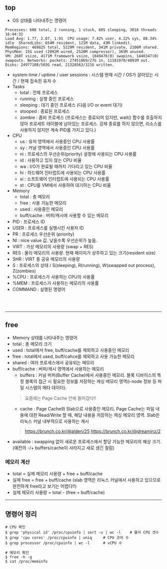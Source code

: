 ## top
* OS 상태를 나타내주는 명령어

```
Processes: 608 total, 2 running, 1 stuck, 605 sleeping, 3018 threads                                                        16:44:32
Load Avg: 1.77, 2.07, 1.91  CPU usage: 7.42% user, 4.22% sys, 88.34% idle  SharedLibs: 654M resident, 121M data, 43M linkedit.
MemRegions: 489825 total, 5229M resident, 341M private, 2106M shared. PhysMem: 15G used (2092M wired, 2520M compressor), 365M unused.
VM: 268T vsize, 4171M framework vsize, 1049476(0) swapins, 1440347(0) swapouts. Networks: packets: 27451869/27G in, 11181970/4891M out.
Disks: 24977108/503G read, 21328563/321G written.
```
* system time / uptime / user sessions : 시스템 현재 시간 / OS가 살아있는 시간 / 현재 접속힌 유저 수 
* Tasks
    * total : 전체 프로세스
    * running : 실행 중인 프로세스
    * sleeping : 대기 중인 프로세스 (다음 I/O or event 대기)
    * stooped : 종료된 프로세스
    * zombie : 좀비 프로세스 (프로세스는 종료되어 있지만, wait() 함수를 호출하지 않아 프로세트 테이블에 남아있는 프로세스. 강제 종료를 하지 않으면, 리소스를 사용하지 않지만 계속 PID를 가지고 있다.)
* CPU
    * us : 유저 영역에서 사용중인 CPU 사용률
    * sy : 커널 영역에서 사용중인 CPU 사용률
    * ni : 프로세스의 우선순위(priority) 설정에 사용되는 CPU 사용률
    * id : 사용하고 있지 않는 CPU 비율
    * wa : I/O가 완료될 때까지 기다리고 있는 CPU 비율
    * hi : 하드웨어 인터럽트에 사용되는 CPU 사용률
    * si : 소프트웨어 인터럽트에 사용되는 CPU 사용률
    * st : CPU를 VM에서 사용하여 대기하는 CPU 비율
* Memory
    * total : 총 메모리
    * free : 사용 가능한 메모리
    * used : 사용중인 메모리
    * buff/cache : 버퍼/캐시에 사용할 수 있는 메모리
* PID : 프로세스 ID
* USER : 프로세스를 실행시킨 사용자 ID
* PR : 프로세스 우선순위 (priority)
* NI : nice value 값. 낮을수록 우선순위가 높음.
* VIRT : 가상 메모리의 사용량 (swap + RES)
* RES : 물리 메모리의 사용량. 현재 페이지가 상주하고 있는 크기(resident size)
* SHR : VIRT 중 공유 메모리의 사용량
* S : 프로세스의 상태 / S(sleeping), R(running), W(swapped out process), Z(zombies)
* %CPU : 프로세스가 사용하는 CPU의 사용률
* %MEM : 프로세스가 사용하는 메모리의 사용률
* COMMAND : 실행된 명령어 
</br>
</br>



---
## free
* Memory 상태를 나타내주는 명령어
* total : 총 메모리 크기
* used : total에서 free, buff/cache를 제외하고 사용중인 메모리
* free : total에서 used, buff/cahce를 제외하고 사용 가능한 메모리
* shared : 여러 프로세스에서 공유되는 메모리
* buff/cache : 버퍼/캐시 영역에서 사용하는 메모리
    * buffers : 커널 버퍼(Buffer Cache)에서 사용중인 메모리. 블록 디바이스의 특정 블록의 접근 시 필요한 정보를 저장하는 캐싱 메모리 영역(i-node 정보 등 파일 시스템의 메타 데이터).
    > 요즘에는 Page Cache 안에 들어갔다!!
    * cache : Page Cache와 Slab으로 사용중인 메모리. Page Cache는 파일 내용에 대한 Read/Write 할 때, 해당 내용을 저장하는 캐싱 메모리 영역. Slab은 리눅스 커널 내부적으로 사용하는 캐시
    > https://brunch.co.kr/@alden/25
    > https://brunch.co.kr/@dreaminz/2
* available : swapping 없이 새로운 프로세스에서 할당 가능한 메모리의 예상 크기. (예전의 -/+ buffers/cache이 사라지고 새로 생긴 컬럼)

### 메모리 계산
* total = 실제 메모리 사용량 + free + buff/cache
* 실제 free = free + buff/cache (slab 영역은 리눅스 커널에서 사용하고 있으므로 완전하게 free라고 보기는 어렵다!!)
* 실제 메모리 사용량 = total - (free + buff/cache)


---
## 명령어 정리
```
# CPU 확인
$ grep 'physical id' /proc/cpuinfo | sort -u | wc -l    # 물리 CPU 갯수
$ grep 'cpu cores' /proc/cpuinfo | uniq     # CPU 코어 수
$ grep processor /proc/cpuinfo | wc -l      # vCPU 수

# 메모리 확인
$ free -h -g
$ cat /proc/meminfo
```